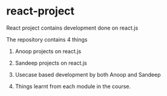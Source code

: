 # react-project
React project contains development done on react.js

The repository contains 4 things 

1. Anoop projects on react.js

2. Sandeep projects on react.js

3. Usecase based development by both Anoop and Sandeep

4. Things learnt from each module in the course.